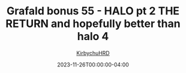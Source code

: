 ---
title: "Grafald bonus 55 - HALO pt 2 THE RETURN and hopefully better than halo 4"
type: "image"
date: 2023-11-26T00:00:00-04:00
draft: false
categories:
- comics
- collaborations
tags:
- grafald
image_path: "../img/2023/bonus_55.png"
alt_text: ""
author: "[KirbychuHRD](https://cohost.org/KirbychuHRD)"
---